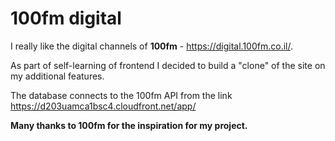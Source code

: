 # 100fm digital

I really like the digital channels of **100fm** - https://digital.100fm.co.il/.

As part of self-learning of frontend I decided to build a "clone" of the site on my additional features.

The database connects to the 100fm API from the link https://d203uamca1bsc4.cloudfront.net/app/

**Many thanks to 100fm for the inspiration for my project.**
